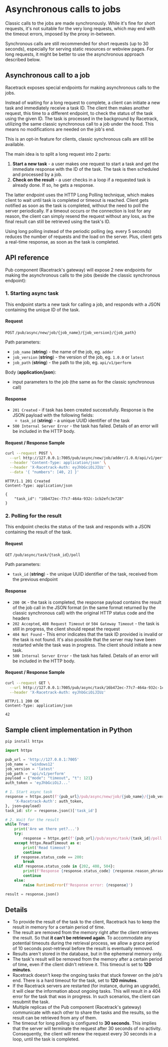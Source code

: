 # Asynchronous calls to jobs

Classic calls to the jobs are made synchronously.
While it's fine for short requests, it's not suitable for the very long requests,
which may end with the timeout errors, imposed by the proxy in-between.

Synchronous calls are still recommended for short requests (up to 30 seconds),
especially for serving static resources or webview pages. 
For long requests, it might be better to use the asynchronous approach described below.

## Asynchronous call to a job

Racetrack exposes special endpoints for making asynchronous calls to the jobs.

Instead of waiting for a long request to complete,
a client can initiate a new task and immediately receive a task ID.
The client then makes another request, this time to a different endpoint, to check the status of the task using the given ID. 
The task is processed in the background by Racetrack, utilizing the same classic synchronous call to a job under the hood.
This means no modifications are needed on the job's end.

This is an opt-in feature for clients, classic synchronous calls are still be available.

The main idea is to split a long request into 2 parts:

1. **Start a new task** - a user makes one request to start a task and get the immediate response with the ID of the task. The task is then scheduled and processed by a job.
2. **Check on the result** - a user checks in a loop if a requested task is already done. If so, he gets a response.

The latter endpoint uses the HTTP Long Polling technique,
which makes client to wait until task is completed or timeout is reached.
Client gets notified as soon as the task is completed, without the need to poll the server periodically.
If a timeout occurs or the connection is lost for any reason,
the client can simply resend the request without any loss,
as the final result can still be retrieved using the task's ID.

Using long polling instead of the periodic polling (eg. every 5 seconds) reduces the number of requests and the load on the server.
Plus, client gets a real-time response, as soon as the task is completed.

## API reference
Pub component (Racetrack's gateway) will expose 2 new endpoints for making the asynchronous calls to the jobs
(beside the classic synchronous endpoint):

### 1. Starting async task
This endpoint starts a new task for calling a job,
and responds with a JSON containing the unique ID of the task.

#### Request
`POST` `/pub/async/new/job/{job_name}/{job_version}/{job_path}`

Path parameters:
- `job_name` (**string**) - the name of the job, eg. `adder`
- `job_version` (**string**) - the version of the job, eg. `1.0.0` or `latest`
- `job_path` (**string**) - the path to the job, eg. `api/v1/perform`

Body (**application/json**):
- input parameters to the job (the same as for the classic synchronous call)

#### Response
- `201 Created` - if task has been created successfully. Response is the JSON payload with the following fields:
    - `task_id` (**string**) - a unique UUID identifier of the task
- `500 Internal Server Error` -
  the task has failed. Details of an error will be included in the HTTP body.

#### Request / Response Sample
```sh
curl --request POST \
  --url http://127.0.0.1:7005/pub/async/new/job/adder/1.0.0/api/v1/perform \
  --header 'Content-Type: application/json' \
  --header 'X-Racetrack-Auth: eyJhbGciOiJIUz' \
  --data '{ "numbers": [40, 2] }'
```
```
HTTP/1.1 201 Created
Content-Type: application/json

{
    "task_id": "16b472ec-77c7-464a-932c-1cb2efc3e728"
}
```

### 2. Polling for the result
This endpoint checks the status of the task and responds with a JSON containing the result of the task.

#### Request
`GET` `/pub/async/task/{task_id}/poll`

Path parameters:
- `task_id` (**string**) - the unique UUID identifier of the task, received from the previous endpoint

#### Response

- `200 OK` -
  the task is completed, the response payload contains the result of the job call
  in the JSON format (in the same format returned by the classic synchronous call)
  with the original HTTP status code and the headers
- `202 Accepted`, `408 Request Timeout` or `504 Gateway Timeout` -
  the task is still in progress, the client should repeat the request
- `404 Not Found` -
  This error indicates that the task ID provided is invalid or the task is not found.
  It's also possible that the server may have been restarted while the task was in progress.
  The client should initiate a new task.
- `500 Internal Server Error` -
  the task has failed. Details of an error will be included in the HTTP body.

#### Request / Response Sample
```sh
curl --request GET \
  --url http://127.0.0.1:7005/pub/async/task/16b472ec-77c7-464a-932c-1cb2efc3e728/poll \
  --header 'X-Racetrack-Auth: eyJhbGciOiJIUz'
```
```
HTTP/1.1 200 OK
Content-Type: application/json

42
```

## Sample client implementation in Python
```sh
pip install httpx
```
```python
import httpx

pub_url = 'http://127.0.0.1:7005'
job_name = 'windows12'
job_version = 'latest'
job_path = 'api/v1/perform'
payload = {"mode": "timeout", "t": 121}
auth_token = 'eyJhbGciOiJ...'

# 1. Start async task
response = httpx.post(f'{pub_url}/pub/async/new/job/{job_name}/{job_version}/{job_path}', headers={
    'X-Racetrack-Auth': auth_token,
}, json=payload)
task_id: str = response.json()['task_id']

# 2. Wait for the result
while True:
    print('Are we there yet?...')
    try:
        response = httpx.get(f'{pub_url}/pub/async/task/{task_id}/poll', timeout=httpx.Timeout(5, read=60))
    except httpx.ReadTimeout as e:
        print('Read timeout')
        continue
    if response.status_code == 200:  
        break
    elif response.status_code in {202, 408, 504}:
        print(f'Response {response.status_code} {response.reason_phrase}')
        continue
    else:
        raise RuntimeError(f'Response error: {response}')

result = response.json()
```

## Details
- To provide the result of the task to the client,
  Racetrack has to keep the result in memory for a certain period of time.
- The result are removed from the memory right after the client retrieves the result.
  So that **it can't be retrieved again**.
  To accommodate any potential timeouts during the retrieval process,
  we allow a grace period of 10 seconds post-retrieval before the result is eventually removed.
- Results aren't stored in the database, but in the ephemeral memory only.
- The task's result will be removed from the memory after a certain period of time,
  even if the client didn't retrieve it. This timeout is set to **120 minutes**.
- Racetrack doesn't keep the ongoing tasks that stuck forever on the job's end.
  There is a hard timeout for the task, set to **120 minutes**.
- If the Racetrack servers are restarted (for instance, during an upgrade),
  it will clear the information about ongoing tasks.
  This will result in a 404 error for the task that was in progress.
  In such scenarios, the client can resubmit the task.
- Multiple replicas of the Pub component (Racetrack's gateway)
  communicate with each other to share the tasks and the results, so the result can be retrieved from any of them.
- The timeout for long polling is configured to **30 seconds**.
  This implies that the server will terminate the request after 30 seconds of no activity.
  Consequently, the client will renew the request every 30 seconds in a loop, until the task is completed.
